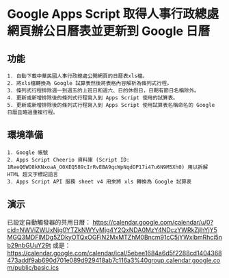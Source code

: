 # Google Apps Script 取得人事行政總處網頁辦公日曆表並更新到 Google 日曆
 ## 功能
	1. 自動下載中華民國人事行政總處公開網頁的日曆表xls檔。
	2. 將xls檔轉換為 Google 試算表然後將表格內容解析為條列式行程。
	3. 條列式行程排除週一到週五的上班日和週六、日的休假日，日期有節日名稱除外。
	4. 更新或新增排除後的條列式行程寫入到 Apps Script 使用的試算表。
	5. 更新或新增排除後的條列式行程寫入到 Apps Script 使用試算表名稱命名的 Google 日曆且略過重複行程。
 ## 環境準備
 	1. Google 帳號
  	2. Apps Script Cheerio 資料庫 (Script ID: 1ReeQ6WO8kKNxoaA_O0XEQ589cIrRvEBA9qcWpNqdOP17i47u6N9M5Xh0) 用以拆解 HTML 超文字標記語言
   	3. Apps Script API 服務 sheet v4 用來將 xls 轉換為 Google 試算表
 ## 演示
 已設定自動觸發器的共用日曆：
 https://calendar.google.com/calendar/u/0?cid=NWViZWUxNjg0YTZkNWYyMjg4Y2QxNDA0MzY4NDczYWRkZjlhYjY5MGQ3MDFlMDg5ZDkyOTQxOGFiN2MxMTZhM0Bncm91cC5jYWxlbmRhci5nb29nbGUuY29t
 或是：
 https://calendar.google.com/calendar/ical/5ebee1684a6d5f2288cd1404368473addf9ab690d701e089d929418ab7c116a3%40group.calendar.google.com/public/basic.ics
